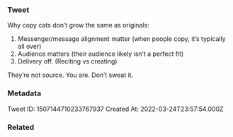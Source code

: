 ### Tweet
Why copy cats don’t grow the same as originals:

1) Messenger/message alignment matter (when people copy, it’s typically all over)
2) Audience matters (their audience likely isn’t a perfect fit)
3) Delivery off. (Reciting vs creating)

They’re not source. You are. Don’t sweat it.

### Metadata
Tweet ID: 1507144710233767937
Created At: 2022-03-24T23:57:54.000Z

### Related


